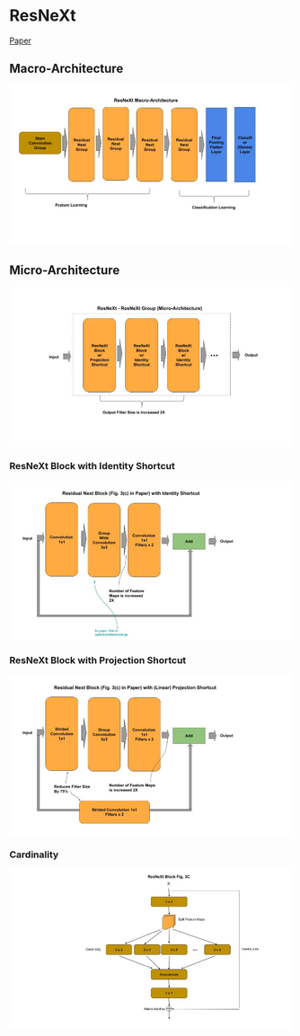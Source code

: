 
# ResNeXt

[Paper](https://arxiv.org/pdf/1611.05431.pdf)

## Macro-Architecture

<img src='macro.jpg'>

## Micro-Architecture

<img src='micro.jpg'>

### ResNeXt Block with Identity Shortcut

<img src='identity-block.jpg'>

### ResNeXt Block with Projection Shortcut

<img src='projection-block.jpg'>

### Cardinality

<img src='cardinality.jpg'>
